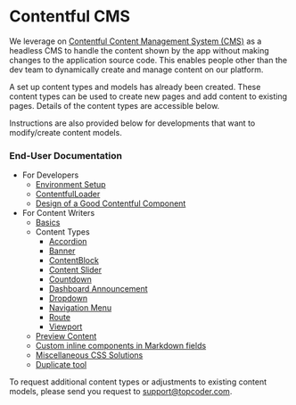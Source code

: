 # Contentful CMS

We leverage on
[Contentful Content Management System (CMS)](https://www.contentful.com/) as a headless CMS to handle the content shown by the app without making changes to the application source code.  This enables people other than the dev team to dynamically create and manage content on our platform. 

A set up content types and models has already been created. These content types can be used to create new pages and add content to existing pages. Details of the content types are accessible below.

Instructions are also provided below for developments that want to modify/create content models.


### End-User Documentation

- For Developers
    - [Environment Setup](./environment-setup.md)
    - [ContentfulLoader](./contentful-loader.md)
    - [Design of a Good Contentful Component](./component-design.md)
- For Content Writers
    - [Basics](./content-writer-basics.md)
    - Content Types
        - [Accordion](./accordion.md)
        - [Banner](./banner.md)
        - [ContentBlock](./ContentBlock.md)
        - [Content Slider](./slider.md)
        - [Countdown](./Countdown.md)
        - [Dashboard Announcement](./DashboardAnnouncement.md)
        - [Dropdown](./Dropdown.md)
        - [Navigation Menu](./NavigationMenu.md)
        - [Route](./Route.md)
        - [Viewport](./viewport.md)
    - [Preview Content](./preview-content.md)
    - [Custom inline components in Markdown fields](./custom-inline-components-in-markdown-fields.md)
    - [Miscellaneous CSS Solutions](./miscellaneous-CSS-solutions.md)
    - [Duplicate tool](https://github.com/topcoder-platform/contentful-duplicate-tool/blob/master/docs/contentful-duplicate.md)

To request additional content types or adjustments to existing content models, please send  you request to support@topcoder.com.

